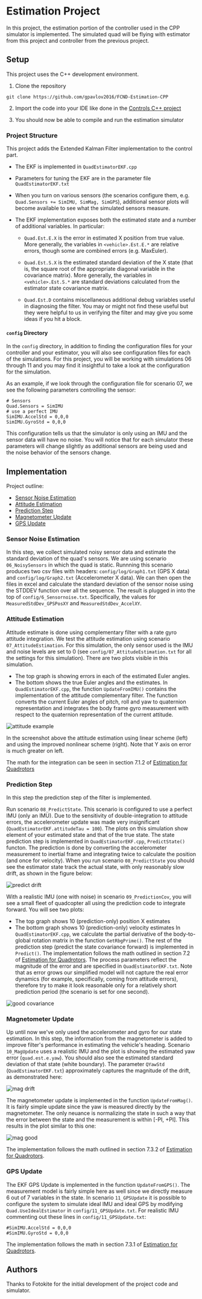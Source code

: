# Estimation Project #

In this project, the estimation portion of the controller used in the CPP simulator is implemented.  The simulated quad will be flying with estimator from this project and controller from the previous project.

## Setup ##

This project uses the C++ development environment.

 1. Clone the repository
 ```
 git clone https://github.com/gpavlov2016/FCND-Estimation-CPP
 ```

 2. Import the code into your IDE like done in the [Controls C++ project](https://github.com/udacity/FCND-Controls-CPP#development-environment-setup)
 
 3. You should now be able to compile and run the estimation simulator


### Project Structure ###

This project adds the Extended Kalman Filter implementation to the control part.

 - The EKF is implemented in `QuadEstimatorEKF.cpp`

 - Parameters for tuning the EKF are in the parameter file `QuadEstimatorEKF.txt`

 - When you turn on various sensors (the scenarios configure them, e.g. `Quad.Sensors += SimIMU, SimMag, SimGPS`), additional sensor plots will become available to see what the simulated sensors measure.

 - The EKF implementation exposes both the estimated state and a number of additional variables. In particular:

   - `Quad.Est.E.X` is the error in estimated X position from true value.  More generally, the variables in `<vehicle>.Est.E.*` are relative errors, though some are combined errors (e.g. MaxEuler).

   - `Quad.Est.S.X` is the estimated standard deviation of the X state (that is, the square root of the appropriate diagonal variable in the covariance matrix). More generally, the variables in `<vehicle>.Est.S.*` are standard deviations calculated from the estimator state covariance matrix.

   - `Quad.Est.D` contains miscellaneous additional debug variables useful in diagnosing the filter. You may or might not find these useful but they were helpful to us in verifying the filter and may give you some ideas if you hit a block.


#### `config` Directory ####

In the `config` directory, in addition to finding the configuration files for your controller and your estimator, you will also see configuration files for each of the simulations.  For this project, you will be working with simulations 06 through 11 and you may find it insightful to take a look at the configuration for the simulation.

As an example, if we look through the configuration file for scenario 07, we see the following parameters controlling the sensor:

```
# Sensors
Quad.Sensors = SimIMU
# use a perfect IMU
SimIMU.AccelStd = 0,0,0
SimIMU.GyroStd = 0,0,0
```

This configuration tells us that the simulator is only using an IMU and the sensor data will have no noise.  You will notice that for each simulator these parameters will change slightly as additional sensors are being used and the noise behavior of the sensors change.


## Implementation ##

Project outline:

 - [Sensor Noise Estimation](#step-1-sensor-noise)
 - [Attitude Estimation](#step-2-attitude-estimation)
 - [Prediction Step](#step-3-prediction-step)
 - [Magnetometer Update](#step-4-magnetometer-update)
 - [GPS Update](#step-5-closed-loop--gps-update)



### Sensor Noise Estimation ###

In this step, we collect simulated noisy sensor data and estimate the standard deviation of the quad's sensors. We are using scenario `06_NoisySensors` in which the quad is static. 
Runnning this scenario produces two csv files with headers: `config/log/Graph1.txt` (GPS X data) and `config/log/Graph2.txt` (Accelerometer X data).
We can then open the files in excel and calculate the standard deviation of the sensor noise using the STDDEV function over all the sequence.
The result is plugged in into the top of `config/6_Sensornoise.txt`.  Specifically, the values for `MeasuredStdDev_GPSPosXY` and `MeasuredStdDev_AccelXY`.


### Attitude Estimation ###

Attitude estimate is done using complementary filter with a rate gyro attitude integration. We test the attitude estimation using scenario `07_AttitudeEstimation`.  For this simulation, the only sensor used is the IMU and noise levels are set to 0 (see `config/07_AttitudeEstimation.txt` for all the settings for this simulation).  There are two plots visible in this simulation.
   - The top graph is showing errors in each of the estimated Euler angles.
   - The bottom shows the true Euler angles and the estimates.
In `QuadEstimatorEKF.cpp`, the function `UpdateFromIMU()` contains the implementation of the attitude complementary filter. The function converts the current Euler angles of pitch, roll and yaw to quaternion representation and integrates the body frame gyro measurement with respect to the quaternion representation of the current attitude.

![attitude example](images/attitude-screenshot.png)

In the screenshot above the attitude estimation using linear scheme (left) and using the improved nonlinear scheme (right). Note that Y axis on error is much greater on left.

The math for the integration can be seen in section 7.1.2 of [Estimation for Quadrotors](https://www.overleaf.com/read/vymfngphcccj)


### Prediction Step ###

In this step the prediction step of the filter is implemented.

Run scenario `08_PredictState`.  This scenario is configured to use a perfect IMU (only an IMU). Due to the sensitivity of double-integration to attitude errors, the accelerometer update was made very insignificant (`QuadEstimatorEKF.attitudeTau = 100`).  The plots on this simulation show element of your estimated state and that of the true state. 
The state prediction step is implemented in `QuadEstimatorEKF.cpp`, `PredictState()` functon. The prediction is done by converting the accelerometer measurement to inertial frame and integrating twice to calculate the position (and once for velocity). When you run scenario `08_PredictState` you should see the estimator state track the actual state, with only reasonably slow drift, as shown in the figure below:

![predict drift](images/predict-slow-drift.png)

With a realistic IMU (one with noise) in scenario `09_PredictionCov`, you will see a small fleet of quadcopter all using the prediction code to integrate forward. You will see two plots:
   - The top graph shows 10 (prediction-only) position X estimates
   - The bottom graph shows 10 (prediction-only) velocity estimates
In `QuadEstimatorEKF.cpp`, we calculate the partial derivative of the body-to-global rotation matrix in the function `GetRbgPrime()`. The rest of the prediction step (predict the state covariance forward) is implemented in `Predict()`. The implementation follows the math outlined in section 7.2 of [Estimation for Quadrotors](https://www.overleaf.com/read/vymfngphcccj).
The process parameters reflect the magnitude of the error and are specified in `QuadEstimatorEKF.txt`. Note that as error grows our simplified model will not capture the real error dynamics (for example, specifically, coming from attitude errors), therefore  try to make it look reasonable only for a relatively short prediction period (the scenario is set for one second).

![good covariance](images/predict-good-cov.png)


### Magnetometer Update ###

Up until now we've only used the accelerometer and gyro for our state estimation.  In this step, the information from the magnetometer is added to improve filter's performance in estimating the vehicle's heading.
Scenario `10_MagUpdate` uses a realistic IMU and the plot is showing the estimated yaw error (`quad.est.e.yaw`). You should also see the estimated standard deviation of that state (white boundary).
The parameter `QYawStd` (`QuadEstimatorEKF.txt`) approximately captures the magnitude of the drift, as demonstrated here:

![mag drift](images/mag-drift.png)

The magnetometer update is implemented in the function `UpdateFromMag()`. It is fairly simple update since the yaw is measured directly by the magnetometer. The only neuance is normalizing the state in such a way that the error between the state and the measurement is within [-PI, +PI]. This results in the plot similar to this one:

![mag good](images/mag-good-solution.png)

The implementation follows the math outlined in section 7.3.2 of [Estimation for Quadrotors](https://www.overleaf.com/read/vymfngphcccj).


### GPS Update ###

The EKF GPS Update is implemented in the function `UpdateFromGPS()`. The measurement model is fairly simple here as well since we directly measure 6 out of 7 variables in the state. 
In scenario `11_GPSUpdate` it is possible to configure the system to simulate ideal IMU and ideal GPS by modifying `Quad.UseIdealEstimator` in `config/11_GPSUpdate.txt`. For realistic IMU commenting out these lines in `config/11_GPSUpdate.txt`:
```
#SimIMU.AccelStd = 0,0,0
#SimIMU.GyroStd = 0,0,0
```
The implementation follows the math in section 7.3.1 of [Estimation for Quadrotors](https://www.overleaf.com/read/vymfngphcccj).


## Authors ##

Thanks to Fotokite for the initial development of the project code and simulator.
